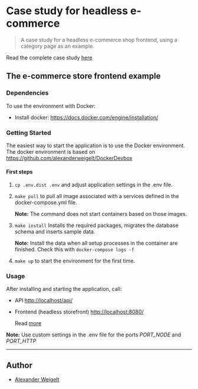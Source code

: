 # Case study for headless e-commerce

> A case study for a headless e-commerce shop frontend, using a category page as an example.

Read the complete case study [here](./docs/CaseStudy.md)

## The e-commerce store frontend example

### Dependencies

To use the environment with Docker:
-   Install docker: https://docs.docker.com/engine/installation/

### Getting Started

The easiest way to start the application is to use the Docker environment. 
The docker environment is based on https://github.com/alexanderweigelt/DockerDevbox

#### First steps

1. `cp .env.dist .env` and adjust application settings in the .env file.
2. `make pull` to pull all image associated with a services defined in the docker-compose.yml file. 

    **Note:** The command does not start containers based on those images.

3. `make install` Installs the required packages, migrates the database schema and inserts sample data.
    
    **Note:** Install the data when all setup processes in the container are finished. Check this with `docker-compose logs -f`

4. `make up` to start the environment for the first time.

### Usage

After installing and starting the application, call:
* API [http://localhost/api/](http://localhost/api/)
* Frontend (headless storefront) [http://localhost:8080/](http://localhost:8080/)

    Read [more](./storefront/README.md)

**Note:** Use custom settings in the .env file for the ports _PORT_NODE_ and _PORT_HTTP_

---

## Author

* [Alexander Weigelt](mailto:webdesign@alexander-weigelt.de)
